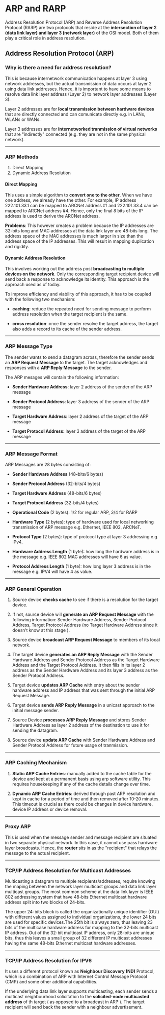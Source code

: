 # ARP and RARP
Address Resolution Protocol (ARP) and Reverse Address Resolution Protocol (RARP) are two protocols that reside at the **intersection of layer 2 (data link layer) and layer 3 (network layer)** of the OSI model. Both of them play a critical role in address resolution.

## Address Resolution Protocol (ARP)
### Why is there a need for address resolution?

This is because internetwork communication happens at layer 3 using network addresses, but the actual transmission of data occurs at layer 2 using data link addresses. Hence, it is important to have some means to resolve data link layer address (Layer 2) to network layer addresses (Layer 3).

Layer 2 addresses are for **local transmission between hardware devices** that are directly connected and can comunicate directly e.g. in LANs, WLANs or WANs. 

Layer 3 addresses are for **internetworked tranmission of virtual networks** that are "indirectly" connected (e.g. they are not in the same physical network).

----------

###  ARP Methods

1. Direct Mapping
2. Dynamic Address Resolution


#### Direct Mapping
This uses a simple algorithm to **convert one to the other**. When we have one address, we already have the other. For example, IP address 222.101.33.1 can be mapped to ARCNet address #1 and 222.101.33.4 can be mapped to ARCNet address #4. Hence, only the final 8 bits of the IP address is used to derive the ARCNet address.

**Problems**: This however creates a problem because the IP addresses are 32-bits long and MAC addresses at the data link layer are 48-bits long.  The address space of the MAC addresses is much larger in size than the address space of the IP addresses. This will result in mapping duplication and rigidity. 

#### Dynamic Address Resolution
This involves working out the address post **broadcasting to multiple devices on the network**. Only the corresponding target recipient device will send back a response to acknowledge its identity. This approach is the approach used as of today.

To improve efficiency and viability of this approach, it has to be coupled with the following two mechanism: 

- **caching**: reduce the repeated need for sending message to perform address resolution when the target recipient is the same.

- **cross resolution**: once the sender resolve the target address, the target also adds a record to its cache of the sender address. 

----------

### ARP Message Type
The sender wants to send a datagram across, therefore the sender sends an **ARP Request Message** to the target. The target acknowledges and responses with a **ARP Reply Message** to the sender. 

The ARP mesages will contain the following information:

- **Sender Hardware Address**: layer 2 address of the sender of the ARP message

- **Sender Protocol Address**: layer 3 address of the sender of the ARP message

- **Target Hardware Address**: layer 2 address of the target of the ARP message

- **Target Protocol Address**: layer 3 address of the target of the ARP message

----------

### ARP Message Format
ARP  Messages are 28 bytes consisting of:

- **Sender Hardware Address** (48-bits/6 bytes)

- **Sender Protocol Address** (32-bits/4 bytes)

- **Target Hardware Address** (48-bits/6 bytes)

- **Target Protocol  Address** (32-bits/4 bytes)

- **Operational Code** (2 bytes): 1/2 for regular ARP, 3/4 for RARP 

- **Hardware Type** (2 bytes): type of hardware used for local networking transmission of ARP message e.g. Ethernet, IEEE 802, ARCNeT.

- **Protocol Type** (2 bytes): type of protocol type at layer 3 addressing e.g. IPv4.

- **Hardware Address Length** (1 byte): how long the hardware address is in the message e.g.  IEEE 802 MAC addresses will have 6 as value.

- **Protocol Address Length** (1 byte): how long layer 3 address is in the message e.g. IPV4 will have 4 as value.
 

----------

### ARP General Operation
1. Source device **checks cache** to see if there is a resolution for the target device.

2. If not, source device will **generate an ARP Request Message** with the following information: Sender Hardware Address, Sender Protocol Address, Target Protocol Address (no Target Hardware Address since it doesn't know at this stage ).

3. Source device **broadcast ARP Request Message** to members of its local network. 

4. The target device **generates an ARP Reply Message** with the Sender Hardware Address and Sender Protocol Address as the Target Hardware Address and the Target Protocol Address. It then fills in its layer 2 address as the Sender Hardware Address and its layer 3 address as the Sender  Protocol Address. 

5. Target device **updates ARP Cache** with entry about the sender hardware address and IP address that was sent through the initial ARP Request Message.

6. Target device **sends ARP Reply Message** in a unicast approach to the initial message sender.

7. Source Device **processes ARP Reply Message** and stores Sender Hardware Address as layer 2 address of the destination to use it for sending the datagram.

8. Source device **update ARP Cache** with Sender Hardware Address and Sender Protocol Address for future usage of tranmission.

----------
### ARP Caching Mechanism

1.  **Static ARP Cache Entries**: manually added to the cache table for the device and kept at a permanent basis using arp software utility. This requires housekeeping if any of the cache details change over time. 

2.  **Dynamic ARP Cache Entries**: derived through past ARP resolution and kept in cache for a period of time and then removed after 10-20 minutes. This timeout is crucial as there could be changes in device hardware, device IP address or device removal.


----------
### Proxy ARP

This is used when the message sender and message recipient are situated in two separate physical network. In this case, it cannot use pass hardware layer broadcasts. Hence, the **router** sits in as the "recipient" that relays the message to the actual recipient. 

----------
### TCP/IP Address Resolution for Multicast Addresses
Multicasting a datagram to multiple recipients/addresses, require knowing the maping between the network layer multicast groups and data link layer multicast groups. The most common scheme at the data link layer is IEEE 802 addressing system that have 48-bits Ethernet multicast hardware address split into two blocks of 24-bits. 

The upper 24-bits block is called the organizationally unique identifier (OUI) with different values assigned to individual organizations, the lower 24 bits are used for specific devices.The 25th bit is always zero, thus leaving 23 bits of the multicase hardware address for mapping to the 32-bits multicast IP address. Out of the 32-bit multicast IP address, only 28-bits are unique bits, thus this leaves a small group of 32 different IP multicast addresses having the same 48-bits Ethernet multicast hardware addresses. 


----------

### TCP/IP Address Resolution for IPV6
It uses a different protocol known as **Neighbour Discovery (ND)** Protocol, which is a combination of ARP with Internet  Control Message Protocol (CMP) and some other additional capabilities. 

If the underlying data link layer supports multicasting, each sender sends a multicast neighbourhood solicitation to the **solicited-node multicasted address** of th target ( as opposed to a broadcast in ARP ). The target recipient will send back the sender with a neighbour advertisement. 












